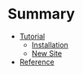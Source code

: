# Summary

* [Tutorial](tutorial/README.md)
  * [Installation](tutorial/install.md)
  * [New Site](tutoriali/site.md)
* [Reference](reference/README.md)


